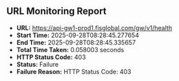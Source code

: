 ## URL Monitoring Report

- **URL:** https://api-gw1-prod1.fisglobal.com/gw/v1/health
- **Start Time:** 2025-09-28T08:28:45.277654
- **End Time:** 2025-09-28T08:28:45.335657
- **Total Time Taken:** 0.058003 seconds
- **HTTP Status Code:** 403
- **Status:** Failure
- **Failure Reason:** HTTP Status Code: 403
